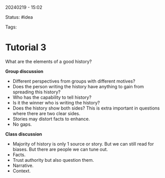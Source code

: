 20240219 - 15:02

Status: #idea

Tags:

# Tutorial 3
What are the elements of a good history?

**Group discussion**
* Different perspectives from groups with different motives? 
* Does the person writing the history have anything to gain from spreading this history? 
* Who has the capability to tell history? 
* Is it the winner who is writing the history? 
* Does the history show both sides? This is extra important in questions where there are two clear sides. 
* Stories may distort facts to enhance. 
* No gaps. 

**Class discussion**
* Majority of history is only 1 source or story. But we can still read for biases. But there are people we can tune out. 
* Facts.
* Trust authority but also question them. 
* Narrative. 
* Context.